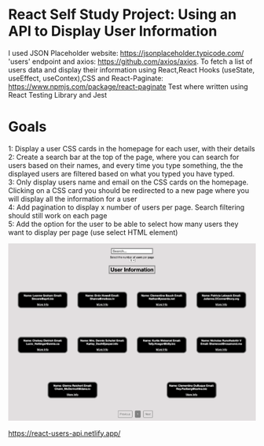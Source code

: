 # React Self Study Project: Using an API to Display User Information
I used JSON Placeholder website: https://jsonplaceholder.typicode.com/ 'users' endpoint and axios: https://github.com/axios/axios.
To fetch a list of users data and display their information using React,React Hooks (useState, useEffect, useContex),CSS and React-Paginate: https://www.npmjs.com/package/react-paginate 
Test where written using React Testing Library and Jest 

# Goals
1: Display a user CSS cards in the homepage for each user, with their details<br>
2: Create a search bar at the top of the page, where you can search for users based on their names, and every time you type something, the the displayed users are filtered based on what you typed you have typed. <br>
3: Only display users name and email on the CSS cards on the homepage. Clicking on a CSS card you should be redirected to a new page where you will display all the information for a user<br>
4: Add pagination to display x number of users per page. Search filtering should still work on each page<br>
5: Add the option for the user to be able to select how many users they want to display per page (use select HTML element) 



![image](src/images/react-api-users.png)

https://react-users-api.netlify.app/
